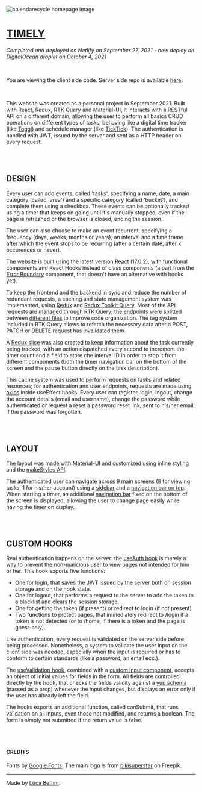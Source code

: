 ![calendarecycle homepage image](https://lucabettini.com/images/timely_1.jpg)

# [TIMELY](https://timely.lucabettini.com)

<i>Completed and deployed on Netlify on September 27, 2021 - new deploy on DigitalOcean droplet on October 4, 2021</i>

<br>

You are viewing the client side code. Server side repo is available [here](https://github.com/lucabettini/timely-backend).

<br>

This website was created as a personal project in September 2021. Built with React, Redux, RTK Query and Material-UI, it interacts with a RESTful API on a different domain, allowing the user to perform all basics CRUD operations on different types of tasks, behaving like a digital time tracker (like [Toggl](https://toggl.com/track/toggl-desktop/)) and schedule manager (like [TickTick](https://www.ticktick.com/)). The authentication is handled with JWT, issued by the server and sent as a HTTP header on every request.

<br>
<br>

## DESIGN

Every user can add events, called 'tasks', specifying a name, date, a main category (called 'area') and a specific category (called 'bucket'), and complete them using a checkbox. These events can be optionally tracked using a timer that keeps on going until it's manually stopped, even if the page is refreshed or the browser is closed, ending the session.

The user can also choose to make an event recurrent, specifying a frequency (days, weeks, months or years), an interval and a time frame after which the event stops to be recurring (after a certain date, after x occurences or never).

The website is built using the latest version React (17.0.2), with functional components and React Hooks instead of class components (a part from the [Error Boundary](https://github.com/lucabettini/timely-client/blob/main/src/components/global/ErrorBoundary.js 'Error Boundary') component, that doesn't have an alternative with hooks yet).

To keep the frontend and the backend in sync and reduce the number of redundant requests, a caching and state management system was implemented, using [Redux](https://redux.js.org/ 'Redux') and [Redux Toolkit Query](https://redux-toolkit.js.org/rtk-query/overview). Most of the API requests are managed through RTK Query; the endpoints were splitted between [different files](https://github.com/lucabettini/timely-client/tree/main/src/redux/endpoints) to improve code organization. The tag system included in RTK Query allows to refetch the necessary data after a POST, PATCH or DELETE request has invalidated them.

A [Redux slice](https://github.com/lucabettini/timely-client/blob/main/src/redux/timeUnitSlice.js) was also created to keep information about the task currently being tracked, with an action dispatched every second to increment the timer count and a field to store che interval ID in order to stop it from different components (both the timer navigation bar on the bottom of the screen and the pause button directly on the task description).

This cache system was used to perform requests on tasks and related resources; for authentication and user endpoints, requests are made using [axios](https://www.npmjs.com/package/axios) inside useEffect hooks. Every user can register, login, logout, change the account details (email and username), change the password while authenticated or request a reset a password reset link, sent to his/her email, if the password was forgotten.

<br>
<br>

## LAYOUT

The layout was made with [Material-UI](https://mui.com/) and customized using inline styling and the [makeStyles API](https://mui.com/styles/api/#heading-makestyles-styles-options-hook).

The authenticated user can navigate across 9 main screens (8 for viewing tasks, 1 for his/her account) using a [sidebar](https://github.com/lucabettini/timely-client/blob/main/src/components/navigation/SideNav.js) and a [navigation bar on top](https://github.com/lucabettini/timely-client/blob/main/src/components/navigation/Navbar.js). When starting a timer, an additional [navigation bar](https://github.com/lucabettini/timely-client/blob/main/src/components/navigation/TimeUnitBar.js) fixed on the bottom of the screen is displayed, allowing the user to change page easily while having the timer on display.

<br>
<br>

## CUSTOM HOOKS

Real authentication happens on the server: the [useAuth hook](https://github.com/lucabettini/timely-client/blob/main/src/hooks/useAuth.js 'useAuth hook') is merely a way to prevent the non-malicious user to view pages not intended for him or her. This hook exports five functions:

- One for login, that saves the JWT issued by the server both on session storage and on the hook state.
- One for logout, that performs a request to the server to add the token to a blacklist and clears the session storage.
- One for getting the token (if present) or redirect to login (if not present)
- Two functions to protect pages, that immediately redirect to /login if a token is not detected (or to /home, if there is a token and the page is guest-only).

Like authentication, every request is validated on the server side before being processed. Nonetheless, a system to validate the user input on the client side was needed, especially when the input is required or has to conform to certain standards (like a password, an email ecc.).

The [useValidation hook](https://github.com/lucabettini/timely-client/blob/main/src/hooks/useValidation.js), combined with a [custom input component](https://github.com/lucabettini/timely-client/blob/main/src/components/global/CustomInput.js), accepts an object of initial values for fields in the form. All fields are controlled directly by the hook, that checks the fields validity against a [yup schema](https://www.npmjs.com/package/yup) (passed as a prop) whenever the input changes, but displays an error only if the user has already left the field.

The hooks exports an additional function, called canSubmit, that runs validation on all inputs, even those not modified, and returns a boolean. The form is simply not submitted if the return value is false.

<br>
<br>

#### CREDITS

Fonts by [Google Fonts](https://fonts.google.com/ 'Google Fonts'). The main logo is from [pikisuperstar](https://www.freepik.com/pikisuperstar 'pikisuperstar') on Freepik.

---

Made by [Luca Bettini](https://lucabettini.com).
